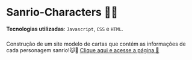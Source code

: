 # Sanrio-Characters 🍨✨
**Tecnologias utilizadas**: ````Javascript````, ````CSS```` e ````HTML````.
###
Construção de um site modelo de cartas que contém as informações de cada personagem sanrio!🐱🌼
[Clique aqui e acesse a página 🌼](https://sasagomess.github.io/Sanrio-Characters/)
